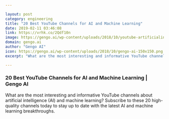 ```yaml
---

layout: post
category: engineering
title: "20 Best YouTube Channels for AI and Machine Learning"
date: 2019-02-11 03:46:08
link: https://vrhk.co/2Qdf10n
image: https://gengo.ai/wp-content/uploads/2018/10/youtube-artificialintelligence-ml.jpg
domain: gengo.ai
author: "Gengo AI"
icon: https://gengo.ai/wp-content/uploads/2018/10/gengo-ai-150x150.png
excerpt: "What are the most interesting and informative YouTube channels about artificial intelligence (AI) and machine learning? Subscribe to these 20 high-quality channels today to stay up to date with the latest AI and machine learning breakthroughs."

---
```


### 20 Best YouTube Channels for AI and Machine Learning | Gengo AI

What are the most interesting and informative YouTube channels about artificial intelligence (AI) and machine learning? Subscribe to these 20 high-quality channels today to stay up to date with the latest AI and machine learning breakthroughs.